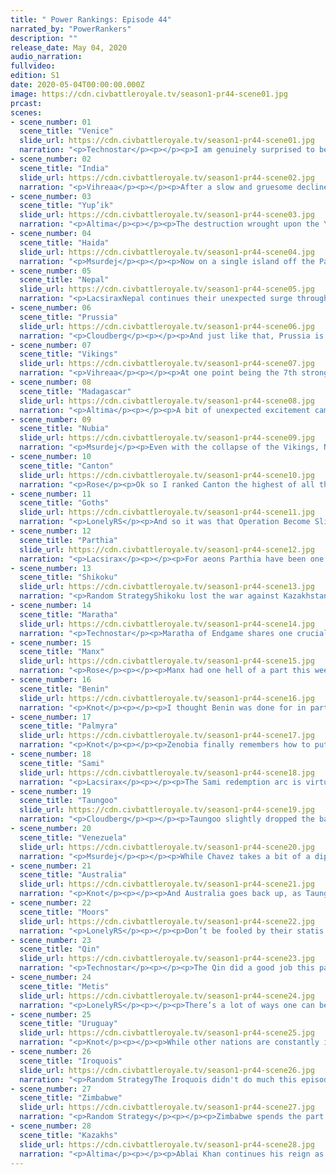 ```yaml
---
title: " Power Rankings: Episode 44"
narrated_by: "PowerRankers"
description: ""
release_date: May 04, 2020
audio_narration:
fullvideo:
edition: S1
date: 2020-05-04T00:00:00.000Z
image: https://cdn.civbattleroyale.tv/season1-pr44-scene01.jpg
prcast:
scenes:
- scene_number: 01
  scene_title: "Venice"
  slide_url: https://cdn.civbattleroyale.tv/season1-pr44-scene01.jpg
  narration: "<p>Technostar</p><p></p><p>I am genuinely surprised to be writing this obituary at this time. I initially thought Venice was destined for a far earlier demise, maintaining the flavors of its vanilla counterpart but with the ability to produce settlers. A quick death like the Romans that preceded them was to be expected. But something unusual happened. Venice didn't fall. They even took some initiative against a few of their neighbors, growing to control large chunks of formerly HRE and Czech lands. They could never quite usurp the Moors in the region, but Venice could more than hold their own.  But Endgame wasn't kind to the doge. The AI competence that had appeared pre-Endgame had vanished, and combined with a weak start, Venice was left crippled and never managed to recover. Even when they started building settlers, they founded their cities in hard-to-defend locations and were quickly overrun by their many foes. Farewell, Enrico, you did better than expected.</p>"
- scene_number: 02
  scene_title: "India"
  slide_url: https://cdn.civbattleroyale.tv/season1-pr44-scene02.jpg
  narration: "<p>Vihreaa</p><p></p><p>After a slow and gruesome decline, India finally meets its end, as our beloved Indira Gandhi meets her fated death, doomed to join the rest of the fallen leaders on the sub. Though she may have never risen to be a prominent power, I imagine our India supporters can take solace in knowing that at point they were ranked higher than the Iroquois, and by a significant margin at that.</p>"
- scene_number: 03
  scene_title: "Yup’ik"
  slide_url: https://cdn.civbattleroyale.tv/season1-pr44-scene03.jpg
  narration: "<p>Altima</p><p></p><p>The destruction wrought upon the Yup’ik by the Shikoku has proven to be both a cage and a fortress- while they can’t get out, their historic nemesis the Haida can’t get in either. The Corner War was always geographically doomed to wind up a stalemate between the crippled status of the Haida, the geography involved, and the fact that the Yup’ik actually have a larger army than them. And so they sit, trapped and protected in a gilded cage, waiting for either the Metis or Shikoku to finish the job.</p>"
- scene_number: 04
  scene_title: "Haida"
  slide_url: https://cdn.civbattleroyale.tv/season1-pr44-scene04.jpg
  narration: "<p>Msurdej</p><p></p><p>Now on a single island off the Pacific Coast, the Haida are living on borrowed time. That time being “How long will it take for the Metis to make a navy on the Pacific Ocean?” While it’s possible for Koyah’s death to come from another source (like the Qin or Venezuela), the most likely cause of Haida elimination will be a Metisian ship, breaking down the doors and putting koyah out of his misery.</p>"
- scene_number: 05
  scene_title: "Nepal"
  slide_url: https://cdn.civbattleroyale.tv/season1-pr44-scene05.jpg
  narration: "<p>LacsiraxNepal continues their unexpected surge through the top 28 with a phenomenal and memorable defence of their homeland against the fierce Parthians (and the Kazakhs). With the horde of attackers gallantly fought off, it won’t be long until Nepalese warriors are streaming through the terrified lands of Parthia and Kazakhstan, ripping through every city that stands in their way and uniting central Asia under one banner. Today, two cities in the Himalayas kept alive through terrain alone - tomorrow, the world!</p>"
- scene_number: 06
  scene_title: "Prussia"
  slide_url: https://cdn.civbattleroyale.tv/season1-pr44-scene06.jpg
  narration: "<p>Cloudberg</p><p></p><p>And just like that, Prussia is officially a rump state. With only two cities, not including his capital, our beloved Frederick is at last on his way out. His army is still relatively large, and there’s a chance he could retake Berlin from Palmyra, but this is the last gasp of a dying empire. With the Vikings also on the ropes, he could even retake his capital, but time to do so is fast running out, and if someone like the Moors attacked Prussia, they’d fold immediately. It would be great if Frederick could prove me wrong and stage a comeback, but, well, I’m probably right.</p>"
- scene_number: 07
  scene_title: "Vikings"
  slide_url: https://cdn.civbattleroyale.tv/season1-pr44-scene07.jpg
  narration: "<p>Vihreaa</p><p></p><p>At one point being the 7th strongest civ on the cylinder, the Vikings are on their way out. After losing almost their entire core, their best bet is to play for placement (lol) and hope other empires fall before they do. Unfortunately Endgame was not kind to the Vikings, and they were never able to regain their former glory they once had. Here’s to hoping they can make it to the top 20 maybe?</p>"
- scene_number: 08
  scene_title: "Madagascar"
  slide_url: https://cdn.civbattleroyale.tv/season1-pr44-scene08.jpg
  narration: "<p>Altima</p><p></p><p>A bit of unexpected excitement came from the Isle of Peacekeepers this week, as they joined in the running to snipe Venice with their wayward UU. Unfortunately it was not to be, but that’s still more than they’ve done in the rest of the game thus far. As it stands, Ranavalona is trapped, the far-flung Zimbabwean empire having snagged basically all of his potential settlement locations (and several other people’s ones too), and teched into (and actually produced) advanced boats, and as there’s no other local power strong enough to really take on Invader Zim right now, I see no end in sight to the slow death of the Madagascan people.</p>"
- scene_number: 09
  scene_title: "Nubia"
  slide_url: https://cdn.civbattleroyale.tv/season1-pr44-scene09.jpg
  narration: "<p>Msurdej</p><p>Even with the collapse of the Vikings, Nubia fails to gain ground, showing just how insignificant they truly are. Nubia is the weakest civ in Africa, no contest. Between Zimbabwe to the south, Benin to the west, and Palmyra to the north and south, Piye is screwed six ways to Sunday. </p>"
- scene_number: 10
  scene_title: "Canton"
  slide_url: https://cdn.civbattleroyale.tv/season1-pr44-scene10.jpg
  narration: "<p>Rose</p><p>Ok so I ranked Canton the highest of all the power rankers(tied), so I thought I'd justify myself, and perhaps why Canton made a relatively high jump in the rankings this week. First of all, there was the fall of many, let’s face it, mid-tier civs like Prussia and the Vikings, opening the opportunity for increase by proxy. Secondly is their potential to take advantage of all the chaos going on in eastern Asia. Following the Qin containment pact, commenced by the Kazakhs and Australia, they may have an opportunity to expand beyond being Qin’s awkward rash that is just sort of there. This may seem unrealistic, but keep in mind that Canton’s military is a third of Qin’s and considering that Qin is kinda pre-occupied fighting the strongest civ on the map, they may actually cause some damage. There is also option B however, where Canton declares war on Australia and takes one of Qin’s older cities, and just refuses to give it back, which has been done in the past (looking at you Moors). If they play their cards right™ the Canton Pirates may become an even bigger rash that slowly expands across the nation, and it’s sort of painful to move your arm but you swear that it’s fine, but your colleagues still judge it, and make sure to stay 5 feet minimum away.</p>"
- scene_number: 11
  scene_title: "Goths"
  slide_url: https://cdn.civbattleroyale.tv/season1-pr44-scene11.jpg
  narration: "<p>LonelyRS</p><p>And so it was that Operation Become Slightly More Relevant ended in failure, Potsdam traded away to a different nation and turned to ashes right in front of Alaric’s eyes. In truth, he was never going to take the city, not when his only two routes in involved forests, open borders, and circumventing mountains, but it was a chance and at this point it’s well worth it for the Goths to take any they can find. (They might even end up winning the city in the end anyways, if the two settlers in their territory have anything to say about it.) Really, though, the fact that the Goths can so much as entertain the notion of being a world player is a testament to the volatility of their homeland. Any other region, any other continent, and Alaric would be long dead, interesting only to the carrion birds sorting through battlefields craving scraps of meat that reek of the telltale scent of disappointment. In Europe, though, which more closely resembles a high-stakes game of diplomacy with every passing day? The Goths have a legitimate chance of making something out of their horribly bungled stumble off the starting blocks. Not a good chance, mind, but a chance nonetheless.</p>"
- scene_number: 12
  scene_title: "Parthia"
  slide_url: https://cdn.civbattleroyale.tv/season1-pr44-scene12.jpg
  narration: "<p>Lacsirax</p><p></p><p>For aeons Parthia have been one of those civs that inexorably climbs up the rankings through keeping a solid inertia as other mid-tiers collapse around them. Why is that? To the south their borders are a bit messy, with Palmyra forming the largest portion and leaving tiny frontiers with the unthreatening Maratha and the stillborn Nepal. Zenobia’s truce with Parthia has lasted a decent length, and with ‘killing India’ finally checked off the ol’ bucket list, I wouldn’t be surprised if that conflict sparked off again. But Zenobia’s mainly fielding her unique Clibanarii at the moment - a handy unit, for sure, but one that specialises in flat terrain. I’ve never been to Iran, but I’ve been safely assured it’s pretty hilly.</p><p></p><p>It’s flat up north though, where the Kazakh unique horseman should be tearing through the Parthian cities with their miserably low defences… but of course, Ablai’s been anywhere but Parthia, ravaging Europe and Siberia alike. It seems odds-on that Mithridates will eventually meet his end on the spiky bit of a Kazakh lance, but Ablai has so many enemies it’s impossible to tell when he’ll get around to it. Until then, Parthia will continue to outrank the rumps with less fortunate neighbours.</p>"
- scene_number: 13
  scene_title: "Shikoku"
  slide_url: https://cdn.civbattleroyale.tv/season1-pr44-scene13.jpg
  narration: "<p>Random StrategyShikoku lost the war against Kazakhstan and Qin, something that was pretty much already predicted considering the two were ranked number 1 and number 4 in the stats while Shikoku were nowhere near that level. The good news is that the two have stopped killing Shikoku to instead concentrate on fighting each other. They have still left Shikoku with a very large territory comprising 18 cities. That is a significant amount that can't be ignored (unlike, say, Maratha's pitiful 6 cities). It's true that these cities are mostly shitty snow cities but at the current stage of the game, the minimum pop for a city to be useful is only 2, which means they are all still providing large benefits. The biggest problem with a large snow empire is pitifully low science but Shikoku have their handy UA which gives them free science from exploring which might compensate for that. Qin themselves don't have that much more than Shikoku at 25 cities, and they look to lose some of their power to the Kazakh-Australia alliance. It is perfectly believable that one day in the future, Qin could be weak enough for Shikoku to strike back. But even in this scenario, Kazakhstan is still a very big problem and honestly Shikoku have very little they can do about it apart from hope that Kazakhstan will leave them alone. If that doesn't happen then Shikoku will just become the new Evenks, slowly getting eaten by Kazakhstan over the course of the game but too large to be swallowed in one go.</p>"
- scene_number: 14
  scene_title: "Maratha"
  slide_url: https://cdn.civbattleroyale.tv/season1-pr44-scene14.jpg
  narration: "<p>Technostar</p><p>Maratha of Endgame shares one crucial thing in common with its pre-E counterpart: it's geographically locked in. This part highlighted that weakness in full, as despite significant advantages in nearly every stat, they failed to make any real progress against Nepal. Montane terrain really is not conducive to expansion. At least Maratha's current army is far more balanced in composition than their pre-E all-ranged army that doomed their chances of expansion back then. Not that it'll do them any good, mind you. They're still far weaker than their relevant neighbors.</p>"
- scene_number: 15
  scene_title: "Manx"
  slide_url: https://cdn.civbattleroyale.tv/season1-pr44-scene15.jpg
  narration: "<p>Rose</p><p></p><p>Manx had one hell of a part this week, doing exactly what the Moors had planned to do, and finally took Stettin. While many civs fall into the same pit-trap of not taking a clearly undefended city while not at war, Manx finally came back into the war with Prussia deciding that after the Moorish bombardment, it was their turn to shine. Manx is also one of the only civs that have clear sights to take out not only Prussia, but also the Vikings that harassed them long ago for some of that sweet sweet karma. Manz surprisingly has a larger military than some of its actually competent neighbors too, surpassing Sami in raw military might. While not quite int the position to be the dominant european civ, they will be able at least to be the “king maker”, a player who can’t win but whose support win affect the outcome for their favorite. Pretty impressive for what once was considered a bottom 5 civ</p><p></p>"
- scene_number: 16
  scene_title: "Benin"
  slide_url: https://cdn.civbattleroyale.tv/season1-pr44-scene16.jpg
  narration: "<p>Knot</p><p></p><p>I thought Benin was done for in part 20, but then they participated in the killing of Songhai. I thought they were done for when Zimbabwe was king of the continent, but then they took several cities from Zimbabwe in the final Pre-endgame part and gave themselves some excellent endgame bonuses. I thought they were done when they didn’t capitalize on those bonuses early on, but then they settled four cities in one part, and solidified their position.</p><p>So when I say that it seems like Benin is kinda stagnating as other civs like the Sami are rising, and it doesn’t look like Benin could put up a fight against neighbors like the Moors and Zimbabwe, it’s very possible they might just turn around and prove me wrong.</p>"
- scene_number: 17
  scene_title: "Palmyra"
  slide_url: https://cdn.civbattleroyale.tv/season1-pr44-scene17.jpg
  narration: "<p>Knot</p><p></p><p>Zenobia finally remembers how to put a melee unit next to a city and finishes off India! Good for her. Small problem: what does she do now? Attacking Nubia doesn’t seem worth it considering Zimbabwe could easily take any cities Zenobia might gain. There’s Parthia, but considering they’re the only thing standing between Palmyra and the Kazakhs, Zenobia might wanna keep them alive a bit longer, so the best route seems to be to build a navy and go after Maratha and maybe the Goths, just to bolster their resources. Not exactly an easy plan for the AI to pull off, but definitely possible. Certainly better than trying to attack Prussia from your three tile city, Zenobia. </p>"
- scene_number: 18
  scene_title: "Sami"
  slide_url: https://cdn.civbattleroyale.tv/season1-pr44-scene18.jpg
  narration: "<p>Lacsirax</p><p></p><p>The Sami redemption arc is virtually complete, as they overcome their unjust starting nerf and finally devour their bitter Viking rivals, leaving them just one measly city on the Scanian coast (and their German and Greenlandic holdings, but that’s of no concern to Eadni). But with the Sisyphean cycle of conflicts finally resolved, there’s a bit of a sense of… what now? Their only major remaining land border are the Kazakhs, and while now might be the perfect time for a cheeky backstab, the odds of that are low given the superior Kazakh stats (it’s more likely that Ablai will absentmindedly declare war on the Sami). Then to the west there’s… sea? Oh man, that was always the Vikings’ domain, I don’t know how much Eadni knows about all that stuff. Her last war with the Manx was virtually bloodless, so it will take a significant step up in terms of naval tactics for her to pose a serious threat there. The final answer is perhaps the most promising; follow in Sweden’s footsteps and descend into Europe, tearing through the rump states of Prussia, Gothia and what remains of Ragnar, and forming an actual counter to the Moors. Still, this is the CBR - we know what happens to civs that wind up caught between two greater powers in Europe… </p>"
- scene_number: 19
  scene_title: "Taungoo"
  slide_url: https://cdn.civbattleroyale.tv/season1-pr44-scene19.jpg
  narration: "<p>Cloudberg</p><p></p><p>Taungoo slightly dropped the ball this episode. If you were paying attention, you might have noticed that by the time Taungoo made peace with Australia, they only held one of the Australian cities that they had previously captured. Tha’s right, Taungoo took Cairns and nothing else. Queenbeyan and Gosford still stand. Taungoo is still in a fairly strong position, but they need a better showing against Australia than that if they want to have a future. Instead they’re throwing their elephants at Nepal in what can only be described as a dubious attempt at expansion.</p>"
- scene_number: 20
  scene_title: "Venezuela"
  slide_url: https://cdn.civbattleroyale.tv/season1-pr44-scene20.jpg
  narration: "<p>Msurdej</p><p></p><p>While Chavez takes a bit of a dip, it would be wrong to say he’s been idle.  Not only did Venezuela colonize all of Hawaii, but they are in the process of trying to push further into the Pacific. Of course, this has put them in a collision course with Australia,  While it’s unlikely that Chavez will be able to take any islands off Hawke, it shows that he does have the spunk we like to see in our top 10.</p>"
- scene_number: 21
  scene_title: "Australia"
  slide_url: https://cdn.civbattleroyale.tv/season1-pr44-scene21.jpg
  narration: "<p>Knot</p><p></p><p>And Australia goes back up, as Taungoo doesn’t actually do as much damage as expected, and Qin’s poor luck suddenly makes all their islands look like easy expansion opportunities. While Australia’s current prospects look ok, the root of their problem is unchanged. They can’t really leave their collection of islands, and even new islands they could settle are drying up. Making some sort of headway on another continent is going to need to be top priority if Australia wants to make their way back up to the top. Well, that and maybe dealing with their new African neighbors.</p>"
- scene_number: 22
  scene_title: "Moors"
  slide_url: https://cdn.civbattleroyale.tv/season1-pr44-scene22.jpg
  narration: "<p>LonelyRS</p><p></p><p>Don’t be fooled by their statis in the ranks: with Venice downed, Prussia crippled, and their core fully operational, the Moors have solidly established themselves as the best of the trailing pack coming into Episode 45. But if they want to be something better than a mere quirky also-ran, the Moors are going to have to move quickly. The main advantage to starting in Europe, in both this BR and the last, is the crop of weak neighbors to absorb if you can get big enough to get started on them. The Moors’ bordermates certainly fit the bill, with both the Manx and Benin just the kinds of juicy targets that propelled them so successfully to the highest highs before Endgame hit. And with the Moors’ seemingly war-favoring biases and their intimidating carpet, it wouldn’t exactly be a surprise to see them discussed as a dark horse victory candidate an episode or two from now. The problem for the Moors, of course, is that everyone else is also a hyper-aggressive warmonger, and they have two hundred more production to their name. If Abd-ar Rahman is content with his current status as the King in Europe, he can easily just coast the rest of the way and never suffer for it. But it’s looking more and more like he wants to win the whole competition, and to do that, he’ll need his foot on the pedal as much as he can spare it.</p>"
- scene_number: 23
  scene_title: "Qin"
  slide_url: https://cdn.civbattleroyale.tv/season1-pr44-scene23.jpg
  narration: "<p>Technostar</p><p></p><p>The Qin did a good job this part. They snagged several Shikoku cities, pushing them back all the way to Kochi. Unfortunately, the Qin had two jobs to do, and the second one did not go so well. While warmongering is important, keeping the peace is just as essential, especially during those brief moments of overexpansion as you work to integrate those new cities. The Qin might be good at warmongering, but they did not keep the peace. In a joint DOW, the Kazakhs and Australia forced the Qin into a two-front conflict, and the Qin are losing on both fronts. Swarms of Kazakh knights and Aussie warships surrounding your cities makes for a bad day, and the Qin fall several ranks as a consequence.</p>"
- scene_number: 24
  scene_title: "Metis"
  slide_url: https://cdn.civbattleroyale.tv/season1-pr44-scene24.jpg
  narration: "<p>LonelyRS</p><p></p><p>There’s a lot of ways one can become a superpower in the CBR, if only by virtue of how open-ended the game is. Smart wars, lucrative peace deals, or just plain dumb luck can swing the fortunes of smaller civs entirely, and seemingly random factors can turn major wars from grinds to curbstomps and vice versa. Theoretically, any civ, no matter the neighbor, no matter their position, can at least hope to accomplish something, and for a good enough civ improper positioning is easily surmountable. With all that said, though, it can probably be agreed that whether the Metis can make a true bid for victory or not is going to depend pretty heavily on how they compare to everyone’s favorite east coast-based recovering autocrats. And in that respect, it… might just be a tossup. The Metis are outproducing and outsettling the Iroquois, and, in theory, would seem to have the edge when it comes to any further conflicts in North America. In practice, though, their cripplingly bad scientific game might have Hiawatha running circles around them if they don’t make a move soon. Being six techs back with the half the science output of your neighbor has never boded well for anyone, and while the Metis figure to beef their numbers up with their newfound cities in the near future, Louis Riel will have to tread carefully. The Metis may be a powerhouse, but if they want to win the game, they’ll have to start eclipsing their neighbor instead of merely equalling them.</p>"
- scene_number: 25
  scene_title: "Uruguay"
  slide_url: https://cdn.civbattleroyale.tv/season1-pr44-scene25.jpg
  narration: "<p>Knot</p><p></p><p>While other nations are constantly in the news, rising to new heights only for fate to turn this success around into their downfall, Uruguay continues to sit on the bottom of the map. Growing. Improving their resources. Dreaming of a time when they used to be the undisputed giant of the cylinder, and planning for the day they can reclaim that title. Right now though, Venezuela still stands too tall to tackle, so all they can do is wait. For now.</p>"
- scene_number: 26
  scene_title: "Iroquois"
  slide_url: https://cdn.civbattleroyale.tv/season1-pr44-scene26.jpg
  narration: "<p>Random StrategyThe Iroquois didn't do much this episode. They built Uffizi I guess, which is just another useless wonder to add to their large pile of terrible wonders. The Iroquois currently have 9 wonders which is a lot, but the average score of Iroquois wonders is 1.8/10 on the wonder score tier list... This is slightly odd as pre-endgame the Iroquois never built any wonders ever; they've certainly had a change in character. Currently the Iroquois's greatest strength is their high tech, still second of the entire cylinder behind only Zimbabwe. This is particularly good for them because their neighbour and biggest rival, the Metis, has terrible tech; it's so bad it's on the same level as Canton. Will Metis's 10 extra snow cities really matter that much when fighting an enemy with TWICE their tech? Probably not. Having higher tech than your opponent is a huge advantage and this gap is particularly large.</p><p></p><p></p>"
- scene_number: 27
  scene_title: "Zimbabwe"
  slide_url: https://cdn.civbattleroyale.tv/season1-pr44-scene27.jpg
  narration: "<p>Random Strategy</p><p></p><p>Zimbabwe spends the part settling a bunch of colonies around the world. On top of being large and scary in their own right, Zimbabwe are also first in science and already have a significant tech gap separating them from other civs. What should be worrying to civs around the cylinder is that Zimbabwe has invested this tech in navy. They already have a well-established navy of frigates and privateers have just unlocked ships of the line to make it even stronger! That is REALLY powerful for this stage of the game. Most civs are still on medieval galleases who can't even enter ocean. That's a whole 2 eras behind! Zimbabwe’s navy is so advanced that the second most advanced navy of the cylinder (the Iroquois’s) is still 1 entire era behind! And this navy has so many potential targets it can just obliterate. Madagascar? Barely an inconvenience. Maratha? They'd become the next India. Benin? Hahahaha Benin is still on triremes - they're so bad they'd even lose a war to the Manx; if Zimbabwe attacked them then say goodbye to being important. Australia? They would also lose. Yes: even the mighty Australia an entire ocean away does have to fear from the tiny 1 tile Zimbabwe wart that's grown on them - they just don't have the naval tech required to deal with an enlightenment-era navy! The civs that do have a good enough navy to defend against Zimbabwe's fleet (ie: are only 1 era behind instead of 2 eras) are very few in number, but do include Uruguay, Venezuela, the Moors and the Iroquois, so (unless going for Benin), Zimbabwe should avoid the Atlantic and concentrate more on the Indian ocean.</p>"
- scene_number: 28
  scene_title: "Kazakhs"
  slide_url: https://cdn.civbattleroyale.tv/season1-pr44-scene28.jpg
  narration: "<p>Altima</p><p></p><p>Ablai Khan continues his reign as undisputed king of Mount Badass, solidifying his lead over the rest of the world with a ludicrous 35 cities on the back of a back-to-back conquest of East Asia. One need only look at the minimap to see how much of a powerhouse they are, so let’s entertain irrelevant hypotheticals and talk about how one would kill them given the current set of neighbors. The Qin are the most relevant in this regard in that they actually still have a military (even if it’s getting positively devoured for being mostly horsemen because UU prioritization is a pox) so if they can swing chivalry and start upgrading those UUs to something that doesn’t die to a sneeze, they can at least halt some the Kazakh assault. Maybe. From there, the largest power they border is the Sami... who have ~1/3rd the army Kaz has… and 2/3rds the effective science… and half the food… </p><p></p><p>Welp.</p>"
---
```

